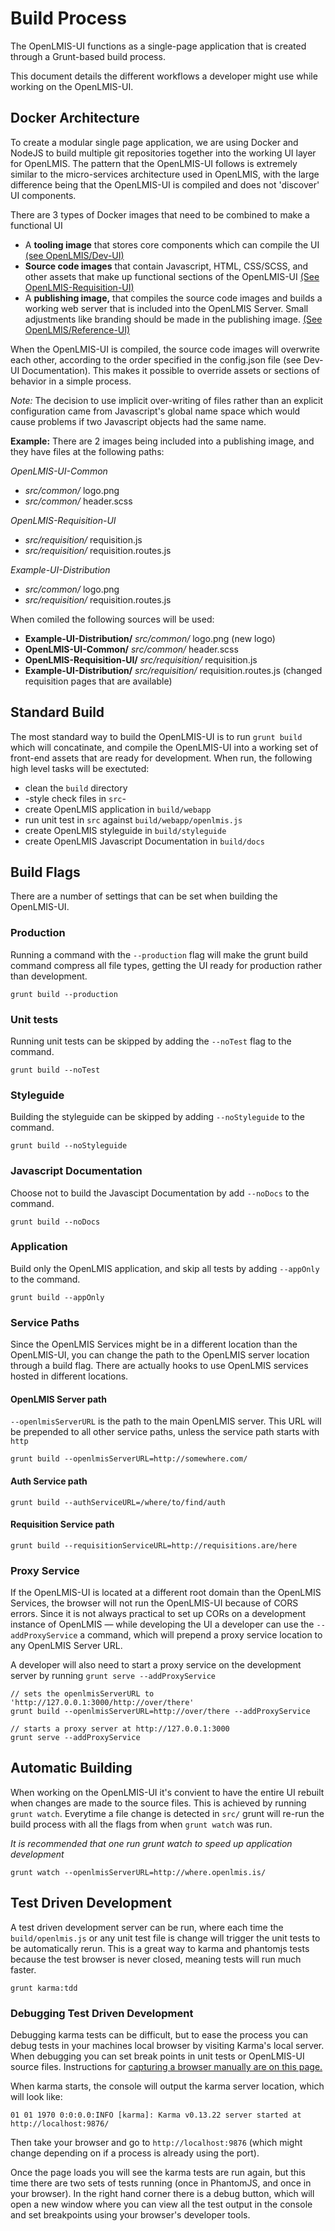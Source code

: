 # Build Process
The OpenLMIS-UI functions as a single-page application that is created through a Grunt-based build process.

This document details the different workflows a developer might use while working on the OpenLMIS-UI.

## Docker Architecture
To create a modular single page application, we are using Docker and NodeJS to build multiple git repositories together into the working UI layer for OpenLMIS. The pattern that the OpenLMIS-UI follows is extremely similar to the micro-services architecture used in OpenLMIS, with the large difference being that the OpenLMIS-UI is compiled and does not 'discover' UI components.

There are 3 types of Docker images that need to be combined to make a functional UI
* A **tooling image** that stores core components which can compile the UI [(see OpenLMIS/Dev-UI)](https://github.com/OpenLMIS/dev-ui)
* **Source code images** that contain Javascript, HTML, CSS/SCSS, and other assets that make up functional sections of the OpenLMIS-UI [(See OpenLMIS-Requisition-UI)](https://github.com/OpenLMIS/openlmis-requisition-refUI)
* A **publishing image,** that compiles the source code images and builds a working web server that is included into the OpenLMIS Server. Small adjustments like branding should be made in the publishing image. [(See OpenLMIS/Reference-UI)](https://github.com/OpenLMIS/openlmis-requisition-refUI)
 
When the OpenLMIS-UI is compiled, the source code images will overwrite each other, according to the order specified in the config.json file (see Dev-UI Documentation). This makes it possible to override assets or sections of behavior in a simple process.

*Note:* The decision to use implicit over-writing of files rather than an explicit configuration came from Javascript's global name space which would cause problems if two Javascript objects had the same name.

**Example:**
There are 2 images being included into a publishing image, and they have files at the following paths:

*OpenLMIS-UI-Common*
* *src/common/* logo.png
* *src/common/* header.scss

*OpenLMIS-Requisition-UI*
* *src/requisition/* requisition.js
* *src/requisition/* requisition.routes.js

*Example-UI-Distribution*
* *src/common/* logo.png
* *src/requisition/* requisition.routes.js

When comiled the following sources will be used:

* **Example-UI-Distribution/** *src/common/* logo.png (new logo)
* **OpenLMIS-UI-Common/** *src/common/* header.scss
* **OpenLMIS-Requisition-UI/** *src/requisition/* requisition.js
* **Example-UI-Distribution/** *src/requisition/* requisition.routes.js (changed requisition pages that are available)

## Standard Build
The most standard way to build the OpenLMIS-UI is to run `grunt build` which will concatinate, and compile the OpenLMIS-UI into a working set of front-end assets that are ready for development. When run, the following high level tasks will be exectuted:
* clean the `build` directory
* -style check files in `src`-
* create OpenLMIS application in `build/webapp`
* run unit test in `src` against `build/webapp/openlmis.js`
* create OpenLMIS styleguide in `build/styleguide`
* create OpenLMIS Javascript Documentation in `build/docs`

## Build Flags
There are a number of settings that can be set when building the OpenLMIS-UI.

### Production
Running a command with the `--production` flag will make the grunt build command compress all file types, getting the UI ready for production rather than development.

```
grunt build --production 
```

### Unit tests
Running unit tests can be skipped by adding the `--noTest` flag to the command.

```
grunt build --noTest
```

### Styleguide
Building the styleguide can be skipped by adding `--noStyleguide` to the command.

```
grunt build --noStyleguide
```

### Javascript Documentation
Choose not to build the Javascipt Documentation by add `--noDocs` to the command.

```
grunt build --noDocs
```

### Application
Build only the OpenLMIS application, and skip all tests by adding `--appOnly` to the command.

```
grunt build --appOnly
```

### Service Paths
Since the OpenLMIS Services might be in a different location than the OpenLMIS-UI, you can change the path to the OpenLMIS server location through a build flag. There are actually hooks to use OpenLMIS services hosted in different locations.

#### OpenLMIS Server path
`--openlmisServerURL` is the path to the main OpenLMIS server. This URL will be prepended to all other service paths, unless the service path starts with `http`

```
grunt build --openlmisServerURL=http://somewhere.com/
```

#### Auth Service path
```
grunt build --authServiceURL=/where/to/find/auth
``` 

#### Requisition Service path
```
grunt build --requisitionServiceURL=http://requisitions.are/here
```

### Proxy Service
If the OpenLMIS-UI is located at a different root domain than the OpenLMIS Services, the browser will not run the OpenLMIS-UI because of CORS errors. Since it is not always practical to set up CORs on a development instance of OpenLMIS — while developing the UI a developer can use the `--addProxyService` a command, which will prepend a proxy service location to any OpenLMIS Server URL.

A developer will also need to start a proxy service on the development server by running `grunt serve --addProxyService`

```
// sets the openlmisServerURL to 'http://127.0.0.1:3000/http://over/there'
grunt build --openlmisServerURL=http://over/there --addProxyService

// starts a proxy server at http://127.0.0.1:3000
grunt serve --addProxyService
```

## Automatic Building
When working on the OpenLMIS-UI it's convient to have the entire UI rebuilt when changes are made to the source files. This is achieved by running `grunt watch`. Everytime a file change is detected in `src/` grunt will re-run the build process with all the flags from when `grunt watch` was run.

*It is recommended that one run grunt watch to speed up application development*

```
grunt watch --openlmisServerURL=http://where.openlmis.is/
```

## Test Driven Development
A test driven development server can be run, where each time the `build/openlmis.js` or any unit test file is change will trigger the unit tests to be automatically rerun. This is a great way to karma and phantomjs tests because the test browser is never closed, meaning tests will run much faster.

```
grunt karma:tdd
```

### Debugging Test Driven Development
Debugging karma tests can be difficult, but to ease the process you can debug tests in your machines local browser by visiting Karma's local server. When debugging you can set break points in unit tests or OpenLMIS-UI source files. Instructions for [capturing a browser manually are on this page.](https://karma-runner.github.io/1.0/config/browsers.html)

When karma starts, the console will output the karma server location, which will look like:
```
01 01 1970 0:0:0.0:INFO [karma]: Karma v0.13.22 server started at http://localhost:9876/
```
Then take your browser and go to `http://localhost:9876` (which might change depending on if a process is already using the port).

Once the page loads you will see the karma tests are run again, but this time there are two sets of tests running (once in PhantomJS, and once in your browser). In the right hand corner there is a debug button, which will open a new window where you can view all the test output in the console and set breakpoints using your browser's developer tools.